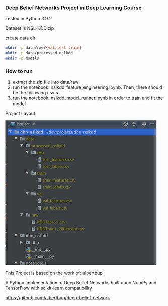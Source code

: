 ### Deep Belief Networks Project in Deep Learning Course


Tested in Python 3.9.2

Dataset is NSL-KDD.zip

create data dir:
```bash
mkdir -p data/raw/{val,test,train}
mkdir -p data/processed_nslkdd
mkdir -p models
```

### How to run

1. extract the zip file into data/raw
2. run the notebook: nslkdd_feature_engineering.ipynb.
Then, there should be the following csv's
3. run the notebook: nslkdd_model_runner.ipynb in order to train and fit the model


Project Layout


![layout](images/layout.png "layout")


This Project is based on the work of: albertbup

A Python implementation of Deep Belief Networks built upon NumPy and TensorFlow with scikit-learn compatibility

https://github.com/albertbup/deep-belief-network
